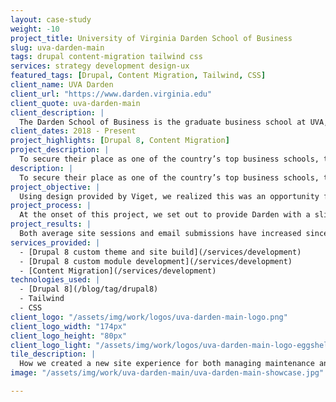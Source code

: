 ```yaml
---
layout: case-study
weight: -10
project_title: University of Virginia Darden School of Business
slug: uva-darden-main
tags: drupal content-migration tailwind css
services: strategy development design-ux
featured_tags: [Drupal, Content Migration, Tailwind, CSS]
client_name: UVA Darden
client_url: "https://www.darden.virginia.edu"
client_quote: uva-darden-main
client_description: |
  The Darden School of Business is the graduate business school at UVA, offering MBA, Ph.D., and Executive Education programs. Darden seeks to understand the world’s expectations of responsible business and business leadership. In constant pursuit of teaching students how to adapt in an ever-changing world, Darden is committed to cutting-edge curriculum and connection with students, thought-leaders, and the world.
client_dates: 2018 - Present
project_highlights: [Drupal 8, Content Migration]
project_description: |
  To secure their place as one of the country’s top business schools, the Darden School of Business sought to redesign and rebuild their web properties in Drupal 8. Partnering closely with peer agency Viget on design, Savas Labs consulted throughout the design process and engineered the new Drupal 8 site.
description: |
  To secure their place as one of the country’s top business schools, the Darden School of Business sought to redesign and rebuild their web properties in Drupal 8. Partnering closely with peer agency Viget on design, Savas Labs consulted throughout the design process and engineered the new Drupal 8 site.
project_objective: |
  Using design provided by Viget, we realized this was an opportunity for us to implement Drupal 8 paragraph modules that make the site more manageable for Darden’s team and content more consumable for visitors while still upholding the integrity of Darden’s vision. The new site translates the vision of UVA Darden—highlighting Darden’s mission, programs, and differentiators—in a way that effectively engages students, prospective students, faculty, thought leaders and the general public.
project_process: |
  At the onset of this project, we set out to provide Darden with a slick, efficient, and user-friendly content management interface with custom entities and a responsive user experience. Collaborating with Viget on front end code, we integrated with Drupal 8 by taking static templates and using Twig—Drupal’s templating language— to create a workflow to empower Darden’s content team to easily update the site experience.
project_results: |
  Both average site sessions and email submissions have increased since the launch of the ultra-performant, new site experience. The new Drupal 8 site allows content managers to easily author and publish content. Students, prospective students, faculty, recruiters, global leaders and alumni alike engage with a website that reflects the mission and vision of Darden:to be unparalleled in preparation for business leadership and career success.
services_provided: |
  - [Drupal 8 custom theme and site build](/services/development)
  - [Drupal 8 custom module development](/services/development)
  - [Content Migration](/services/development)
technologies_used: |
  - [Drupal 8](/blog/tag/drupal8)
  - Tailwind
  - CSS
client_logo: "/assets/img/work/logos/uva-darden-main-logo.png"
client_logo_width: "174px"
client_logo_height: "80px"
client_logo_light: "/assets/img/work/logos/uva-darden-main-logo-eggshell.png"
tile_description: |
  How we created a new site experience for both managing maintenance and engaging with purposeful content.
image: "/assets/img/work/uva-darden-main/uva-darden-main-showcase.jpg"

---
```

